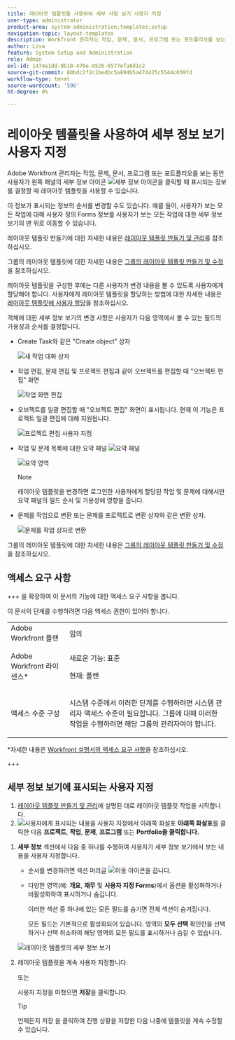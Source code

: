 ```yaml
---
title: 레이아웃 템플릿을 사용하여 세부 사항 보기 사용자 지정
user-type: administrator
product-area: system-administration;templates;setup
navigation-topic: layout-templates
description: Workfront 관리자는 작업, 문제, 문서, 프로그램 또는 포트폴리오를 보는 동안 사용자가 왼쪽 패널에서 세부 정보 섹션을 선택할 때 레이아웃 템플릿을 사용하여 표시되는 정보를 결정할 수 있습니다.
author: Lisa
feature: System Setup and Administration
role: Admin
exl-id: 1474e1dd-9b10-476e-9526-6577efa8d1c2
source-git-commit: 80bdc2f2c1bedbc5a894b5a474425c5544c039fd
workflow-type: tm+mt
source-wordcount: '596'
ht-degree: 0%

---
```


# 레이아웃 템플릿을 사용하여 세부 정보 보기 사용자 지정

<!--<span class="preview">The highlighted information on this page refers to functionality not yet generally available. It is available for all customers in the Preview environment and for a select group of customers in the Production environment.</span>-->

Adobe Workfront 관리자는 작업, 문제, 문서, 프로그램 또는 포트폴리오를 보는 동안 사용자가 왼쪽 패널의 세부 정보 아이콘 ![세부 정보 아이콘](assets/project-details-icon.png)을 클릭할 때 표시되는 정보를 결정할 때 레이아웃 템플릿을 사용할 수 있습니다.

<!--
or billing record
-->

이 정보가 표시되는 정보의 순서를 변경할 수도 있습니다. 예를 들어, 사용자가 보는 모든 작업에 대해 사용자 정의 Forms 정보를 사용자가 보는 모든 작업에 대한 세부 정보 보기의 맨 위로 이동할 수 있습니다.

레이아웃 템플릿 만들기에 대한 자세한 내용은 [레이아웃 템플릿 만들기 및 관리](../use-layout-templates/create-and-manage-layout-templates.md)를 참조하십시오.

그룹의 레이아웃 템플릿에 대한 자세한 내용은 [그룹의 레이아웃 템플릿 만들기 및 수정](../../../administration-and-setup/manage-groups/work-with-group-objects/create-and-modify-a-groups-layout-templates.md)을 참조하십시오.

레이아웃 템플릿을 구성한 후에는 다른 사용자가 변경 내용을 볼 수 있도록 사용자에게 할당해야 합니다. 사용자에게 레이아웃 템플릿을 할당하는 방법에 대한 자세한 내용은 [레이아웃 템플릿에 사용자 할당](../use-layout-templates/assign-users-to-layout-template.md)을 참조하십시오.

객체에 대한 세부 정보 보기의 변경 사항은 사용자가 다음 영역에서 볼 수 있는 필드의 가용성과 순서를 결정합니다.


* Create Task와 같은 &quot;Create object&quot; 상자

  ![새 작업 대화 상자](assets/new-task-dialog.png)


* 작업 편집, 문제 편집 및 프로젝트 편집과 같이 오브젝트를 편집할 때 &quot;오브젝트 편집&quot; 화면

  ![작업 화면 편집](assets/edit-task-screen.png)


* 오브젝트를 일괄 편집할 때 &quot;오브젝트 편집&quot; 화면이 표시됩니다. 현재 이 기능은 프로젝트 일괄 편집에 대해 지원됩니다.

  ![프로젝트 편집 사용자 지정](assets/customize-edit-projects-in-bulk-box-with-layout-template.png)


* 작업 및 문제 목록에 대한 요약 패널 ![요약 패널](assets/summary-panel-icon.png)

  ![요약 영역](assets/summary-area.png)

  >[!NOTE]
  >
  >레이아웃 템플릿을 변경하면 로그인한 사용자에게 할당된 작업 및 문제에 대해서만 요약 패널의 필드 순서 및 가용성에 영향을 줍니다.

* 문제를 작업으로 변환 또는 문제를 프로젝트로 변환 상자와 같은 변환 상자.

  ![문제를 작업 상자로 변환](assets/convert-issue-to-task-box.png)

그룹의 레이아웃 템플릿에 대한 자세한 내용은 [그룹의 레이아웃 템플릿 만들기 및 수정](../../../administration-and-setup/manage-groups/work-with-group-objects/create-and-modify-a-groups-layout-templates.md)을 참조하십시오.

## 액세스 요구 사항

+++ 을 확장하여 이 문서의 기능에 대한 액세스 요구 사항을 봅니다.

이 문서의 단계를 수행하려면 다음 액세스 권한이 있어야 합니다.

<table style="table-layout:auto"> 
 <col> 
 <col> 
 <tbody> 
  <tr> 
   <td role="rowheader">Adobe Workfront 플랜</td> 
   <td>임의</td> 
  </tr> 
  <tr> 
   <td role="rowheader">Adobe Workfront 라이센스*</td> 
   <td><p>새로운 기능: 표준</p>
  <p> 현재: 플랜</p>
   </td> 
  </tr> 
  <tr> 
   <td role="rowheader">액세스 수준 구성</td> 
   <td> <p>시스템 수준에서 이러한 단계를 수행하려면 시스템 관리자 액세스 수준이 필요합니다.
그룹에 대해 이러한 작업을 수행하려면 해당 그룹의 관리자여야 합니다.</p> </td> 
  </tr> 
 </tbody> 
</table>

*자세한 내용은 [Workfront 설명서의 액세스 요구 사항](/help/quicksilver/administration-and-setup/add-users/access-levels-and-object-permissions/access-level-requirements-in-documentation.md)을 참조하십시오.

+++

## 세부 정보 보기에 표시되는 사용자 지정

1. [레이아웃 템플릿 만들기 및 관리](../../../administration-and-setup/customize-workfront/use-layout-templates/create-and-manage-layout-templates.md)에 설명된 대로 레이아웃 템플릿 작업을 시작합니다.
1. ![사용자에게 표시되는 내용을 사용자 지정](assets/dropdown-arrow-12x12.png)에서 아래쪽 화살표 **아래쪽 화살표**&#x200B;를 클릭한 다음 **프로젝트**, **작업**, **문제**, **프로그램** 또는 **Portfolio을 클릭합니다.**
<!--
, or billing record
-->

1. **세부 정보** 섹션에서 다음 중 하나를 수행하여 사용자가 세부 정보 보기에서 보는 내용을 사용자 지정합니다.

   * 순서를 변경하려면 섹션 머리글 ![이동 아이콘](assets/move-icon---dots.png)을 끕니다.
   * 다양한 영역(예: **개요**, **재무** 및 **사용자 지정 Forms**)에서 옵션을 활성화하거나 비활성화하여 표시하거나 숨깁니다.

     이러한 섹션 중 하나에 있는 모든 필드를 숨기면 전체 섹션이 숨겨집니다.

     모든 필드는 기본적으로 활성화되어 있습니다. 영역의 **모두 선택** 확인란을 선택하거나 선택 취소하여 해당 영역의 모든 필드를 표시하거나 숨길 수 있습니다.

   ![레이아웃 템플릿의 세부 정보 보기](assets/layout-template-details-view.png)

1. 레이아웃 템플릿을 계속 사용자 지정합니다.

   또는

   사용자 지정을 마쳤으면 **저장**&#x200B;을 클릭합니다.

   >[!TIP]
   >
   >언제든지 저장 을 클릭하여 진행 상황을 저장한 다음 나중에 템플릿을 계속 수정할 수 있습니다.
